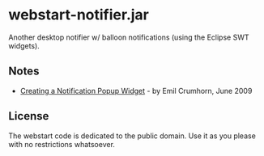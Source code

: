 # webstart-notifier.jar

Another desktop notifier w/ balloon notifications (using the Eclipse SWT widgets).


## Notes

- [Creating a Notification Popup Widget](http://hexapixel.com/2009/06/30/creating-a-notification-popup-widget) - by Emil Crumhorn, June 2009

## License

The webstart code is dedicated to the public domain.
Use it as you please with no restrictions whatsoever.

